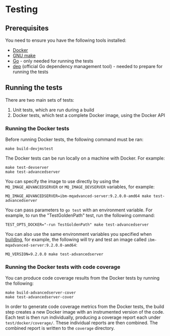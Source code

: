 # Testing

## Prerequisites
You need to ensure you have the following tools installed:
* [Docker](https://www.docker.com/)
* [GNU make](https://www.gnu.org/software/make/)
* [Go](https://golang.org/) - only needed for running the tests
* [dep](https://github.com/golang/dep) (official Go dependency management tool) - needed to prepare for running the tests

## Running the tests
There are two main sets of tests:

1. Unit tests, which are run during a build
2. Docker tests, which test a complete Docker image, using the Docker API

### Running the Docker tests
Before running Docker tests, the following command must be ran:

```
make build-devjmstest
```

The Docker tests can be run locally on a machine with Docker. For example:

```
make test-devserver
make test-advancedserver
```

You can specify the image to use directly by using the `MQ_IMAGE_ADVANCEDSERVER` or `MQ_IMAGE_DEVSERVER` variables, for example:

```
MQ_IMAGE_ADVANCEDSERVER=ibm-mqadvanced-server:9.2.0.0-amd64 make test-advancedserver
```

You can pass parameters to `go test` with an environment variable.  For example, to run the "TestGoldenPath" test, run the following command:

```
TEST_OPTS_DOCKER="-run TestGoldenPath" make test-advancedserver
```

You can also use the same environment variables you specified when [building](./building), for example, the following will try and test an image called `ibm-mqadvanced-server:9.2.0.0-amd64`:

```
MQ_VERSION=9.2.0.0 make test-advancedserver
```

### Running the Docker tests with code coverage
You can produce code coverage results from the Docker tests by running the following:

```
make build-advancedserver-cover
make test-advancedserver-cover
```

In order to generate code coverage metrics from the Docker tests, the build step creates a new Docker image with an instrumented version of the code.  Each test is then run individually, producing a coverage report each under `test/docker/coverage/`.  These individual reports are then combined.  The combined report is written to the `coverage` directory.
